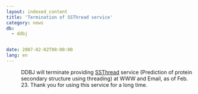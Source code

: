 ```yaml
---
layout: indexed_content
title: 'Termination of SSThread service'
category: news
db:
  - ddbj


date: 2007-02-02T00:00:00
lang: en
---
```


<dd>DDBJ will terminate providing <a href="/search/ssthread.html">SSThread</a> service (Prediction of protein secondary structure using threading) at WWW and Email, as of Feb. 23. Thank you for using this service for a long time.</dd>
